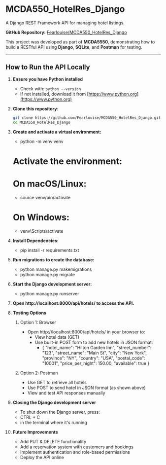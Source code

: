 # MCDA550_HotelRes_Django
A Django REST Framework API for managing hotel listings.

**GitHub Repository:** [Fearlouise/MCDA550_HotelRes_Django](https://github.com/Fearlouise/MCDA550_HotelRes_Django)

This project was developed as part of **MCDA5550**, demonstrating how to build a RESTful API using **Django**, **SQLite**, and **Postman** for testing.

---

## How to Run the API Locally

1. **Ensure you have Python installed**  
   - Check with: `python --version`  
   - If not installed, download it from [https://www.python.org](https://www.python.org)

2. **Clone this repository**:
   ```bash
   git clone https://github.com/Fearlouise/MCDA550_HotelRes_Django.git
   cd MCDA550_HotelRes_Django

3. **Create and activate a virtual environment:**
    - python -m venv venv
    # Activate the environment:
    # On macOS/Linux:
    - source venv/bin/activate
    # On Windows:
    - venv\Scripts\activate

4. **Install Dependencies:**
    - pip install -r requirements.txt

5. **Run migrations to create the database:**
    - python manage.py makemigrations
    - python manage.py migrate

6.  **Start the Django development server:**
    - python manage.py runserver

7. **Open http://localhost:8000/api/hotels/ to access the API.**

8. **Testing Options**
    1. Option 1: Browser
        - Open http://localhost:8000/api/hotels/ in your browser to:
            - View hotel data (GET)
            - Use built-in POST form to add new hotels in JSON format:
                - {
                    "hotel_name": "Hilton Garden Inn",
                    "street_number": "123",
                    "street_name": "Main St",
                    "city": "New York",
                    "province": "NY",
                    "country": "USA",
                    "postal_code": "10001",
                    "price_per_night": 150.00,
                    "available": true
                  }

    2. Option 2: Postman
        - Use GET to retrieve all hotels
        - Use POST to send hotel in JSON format (as shown above)
        - View and test API responses manually

9. **Closing the Django development server**
    - To shut down the Django server, press:
    - CTRL + C 
    - in the terminal where it's running

10. **Future Improvements**
    - Add PUT & DELETE functionality
    - Add a reservation system with customers and bookings
    - Implement authentication and role-based permissions
    - Deploy the API online